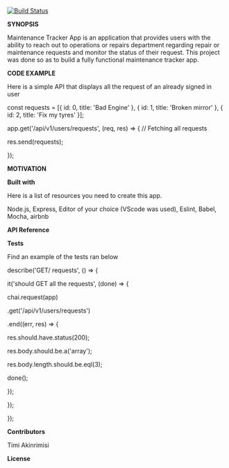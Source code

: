 [![Build Status](https://travis-ci.org/timiakin/maintenance-tracker.svg?branch=feature)](https://travis-ci.org/timiakin/maintenance-tracker)





**SYNOPSIS**

Maintenance Tracker App is an application that provides users with the ability to reach out to operations or repairs department regarding repair or maintenance requests and monitor the status of their request. This project was done so as to build a fully functional maintenance tracker app. 

**CODE EXAMPLE**

Here is a simple API that displays all the request of an already signed in user 

const requests = [{ id: 0, title: 'Bad Engine' }, { id: 1, title: 'Broken mirror' }, { id: 2, title: 'Fix my tyres' }];

app.get('/api/v1/users/requests', (req, res) => { // Fetching all requests
 
 res.send(requests);

});

**MOTIVATION**

**Built with**

Here is a list of resources you need to create this app.

Node.js, Express, Editor of your choice (VScode was used), Eslint, Babel, Mocha, airbnb

**API Reference**

**Tests**

Find an example of the tests ran below

describe('GET/ requests', () => {
  
  it('should GET all the requests', (done) => {
  
  chai.request(app)
  
  .get('/api/v1/users/requests')
  
  .end((err, res) => {
  
  res.should.have.status(200);
  
  res.body.should.be.a('array');
  
  res.body.length.should.be.eql(3);
  
  done();
  
  });
  
  });

});

**Contributors**

Timi Akinrimisi

**License**


